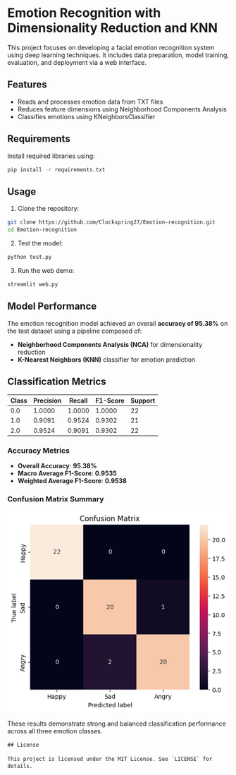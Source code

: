 # Emotion Recognition with Dimensionality Reduction and KNN

This project focuses on developing a facial emotion recognition system using deep learning techniques. It includes data preparation, model training, evaluation, and deployment via a web interface.

## Features

- Reads and processes emotion data from TXT files
- Reduces feature dimensions using Neighborhood Components Analysis
- Classifies emotions using KNeighborsClassifier

## Requirements

Install required libraries using:

```bash
pip install -r requirements.txt
```

## Usage

1. Clone the repository:
```bash
git clone https://github.com/Clockspring27/Emotion-recognition.git
cd Emotion-recognition
```
2. Test the model:
```bash
python test.py
```
3. Run the web demo:
```bash
streamlit web.py
```

## Model Performance

The emotion recognition model achieved an overall **accuracy of 95.38%** on the test dataset using a pipeline composed of:
- **Neighborhood Components Analysis (NCA)** for dimensionality reduction
- **K-Nearest Neighbors (KNN)** classifier for emotion prediction

## Classification Metrics

| Class | Precision | Recall | F1-Score | Support |
|-------|-----------|--------|----------|---------|
| 0.0   | 1.0000    | 1.0000 | 1.0000   | 22      |
| 1.0   | 0.9091    | 0.9524 | 0.9302   | 21      |
| 2.0   | 0.9524    | 0.9091 | 0.9302   | 22      |

### Accuracy Metrics

- **Overall Accuracy**: **95.38%**
- **Macro Average F1-Score**: **0.9535**
- **Weighted Average F1-Score**: **0.9538**

### Confusion Matrix Summary

![alt text](https://github.com/Clockspring27/Emotion-recognition/blob/main/confusion_matrix.png)

These results demonstrate strong and balanced classification performance across all three emotion classes.

```
## License

This project is licensed under the MIT License. See `LICENSE` for details.
